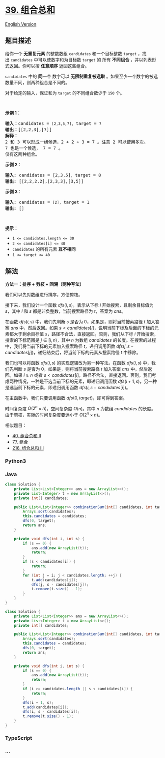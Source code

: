 # [39. 组合总和](https://leetcode.cn/problems/combination-sum)

[English Version](/solution/0000-0099/0039.Combination%20Sum/README_EN.md)

## 题目描述

<!-- 这里写题目描述 -->

<p>给你一个 <strong>无重复元素</strong> 的整数数组&nbsp;<code>candidates</code> 和一个目标整数&nbsp;<code>target</code>&nbsp;，找出&nbsp;<code>candidates</code>&nbsp;中可以使数字和为目标数&nbsp;<code>target</code> 的 所有<em>&nbsp;</em><strong>不同组合</strong> ，并以列表形式返回。你可以按 <strong>任意顺序</strong> 返回这些组合。</p>

<p><code>candidates</code> 中的 <strong>同一个</strong> 数字可以 <strong>无限制重复被选取</strong> 。如果至少一个数字的被选数量不同，则两种组合是不同的。&nbsp;</p>

<p>对于给定的输入，保证和为&nbsp;<code>target</code> 的不同组合数少于 <code>150</code> 个。</p>

<p>&nbsp;</p>

<p><strong>示例&nbsp;1：</strong></p>

<pre>
<strong>输入：</strong>candidates = <code>[2,3,6,7], </code>target = <code>7</code>
<strong>输出：</strong>[[2,2,3],[7]]
<strong>解释：</strong>
2 和 3 可以形成一组候选，2 + 2 + 3 = 7 。注意 2 可以使用多次。
7 也是一个候选， 7 = 7 。
仅有这两种组合。</pre>

<p><strong>示例&nbsp;2：</strong></p>

<pre>
<strong>输入: </strong>candidates = [2,3,5]<code>, </code>target = 8
<strong>输出: </strong>[[2,2,2,2],[2,3,3],[3,5]]</pre>

<p><strong>示例 3：</strong></p>

<pre>
<strong>输入: </strong>candidates = <code>[2], </code>target = 1
<strong>输出: </strong>[]
</pre>

<p>&nbsp;</p>

<p><strong>提示：</strong></p>

<ul>
	<li><code>1 &lt;= candidates.length &lt;= 30</code></li>
	<li><code>2 &lt;= candidates[i] &lt;= 40</code></li>
	<li><code>candidates</code> 的所有元素 <strong>互不相同</strong></li>
	<li><code>1 &lt;= target &lt;= 40</code></li>
</ul>

## 解法

<!-- 这里可写通用的实现逻辑 -->

**方法一：排序 + 剪枝 + 回溯（两种写法）**

我们可以先对数组进行排序，方便剪枝。

接下来，我们设计一个函数 $dfs(i, s)$，表示从下标 $i$ 开始搜索，且剩余目标值为 $s$，其中 $i$ 和 $s$ 都是非负整数，当前搜索路径为 $t$，答案为 $ans$。

在函数 $dfs(i, s)$ 中，我们先判断 $s$ 是否为 $0$，如果是，则将当前搜索路径 $t$ 加入答案 $ans$ 中，然后返回。如果 $s \lt candidates[i]$，说明当前下标及后面的下标的元素都大于剩余目标值 $s$，路径不合法，直接返回。否则，我们从下标 $i$ 开始搜索，搜索的下标范围是 $j \in [i, n)$，其中 $n$ 为数组 $candidates$ 的长度。在搜索的过程中，我们将当前下标的元素加入搜索路径 $t$，递归调用函数 $dfs(j, s - candidates[j])$，递归结束后，将当前下标的元素从搜索路径 $t$ 中移除。

我们也可以将函数 $dfs(i, s)$ 的实现逻辑改为另一种写法。在函数 $dfs(i, s)$ 中，我们先判断 $s$ 是否为 $0$，如果是，则将当前搜索路径 $t$ 加入答案 $ans$ 中，然后返回。如果 $i \geq n$ 或者 $s \lt candidates[i]$，路径不合法，直接返回。否则，我们考虑两种情况，一种是不选当前下标的元素，即递归调用函数 $dfs(i + 1, s)$，另一种是选当前下标的元素，即递归调用函数 $dfs(i, s - candidates[i])$。

在主函数中，我们只要调用函数 $dfs(0, target)$，即可得到答案。

时间复杂度 $O(2^n \times n)$，空间复杂度 $O(n)$。其中 $n$ 为数组 $candidates$ 的长度。由于剪枝，实际的时间复杂度要远小于 $O(2^n \times n)$。

相似题目：

-   [40. 组合总和 II](/solution/0000-0099/0040.Combination%20Sum%20II/README.md)
-   [77. 组合](/solution/0000-0099/0077.Combinations/README.md)
-   [216. 组合总和 III](/solution/0200-0299/0216.Combination%20Sum%20III/README.md)

<!-- tabs:start -->

### **Python3**

<!-- 这里可写当前语言的特殊实现逻辑 -->





### **Java**

<!-- 这里可写当前语言的特殊实现逻辑 -->

```java
class Solution {
    private List<List<Integer>> ans = new ArrayList<>();
    private List<Integer> t = new ArrayList<>();
    private int[] candidates;

    public List<List<Integer>> combinationSum(int[] candidates, int target) {
        Arrays.sort(candidates);
        this.candidates = candidates;
        dfs(0, target);
        return ans;
    }

    private void dfs(int i, int s) {
        if (s == 0) {
            ans.add(new ArrayList(t));
            return;
        }
        if (s < candidates[i]) {
            return;
        }
        for (int j = i; j < candidates.length; ++j) {
            t.add(candidates[j]);
            dfs(j, s - candidates[j]);
            t.remove(t.size() - 1);
        }
    }
}
```

```java
class Solution {
    private List<List<Integer>> ans = new ArrayList<>();
    private List<Integer> t = new ArrayList<>();
    private int[] candidates;

    public List<List<Integer>> combinationSum(int[] candidates, int target) {
        Arrays.sort(candidates);
        this.candidates = candidates;
        dfs(0, target);
        return ans;
    }

    private void dfs(int i, int s) {
        if (s == 0) {
            ans.add(new ArrayList(t));
            return;
        }
        if (i >= candidates.length || s < candidates[i]) {
            return;
        }
        dfs(i + 1, s);
        t.add(candidates[i]);
        dfs(i, s - candidates[i]);
        t.remove(t.size() - 1);
    }
}
```













### **TypeScript**

















### **...**

```

```



